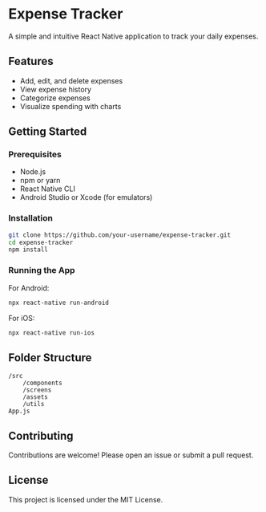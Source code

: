 # Expense Tracker

A simple and intuitive React Native application to track your daily expenses.

## Features

- Add, edit, and delete expenses
- View expense history
- Categorize expenses
- Visualize spending with charts

## Getting Started

### Prerequisites

- Node.js
- npm or yarn
- React Native CLI
- Android Studio or Xcode (for emulators)

### Installation

```bash
git clone https://github.com/your-username/expense-tracker.git
cd expense-tracker
npm install
```

### Running the App

For Android:
```bash
npx react-native run-android
```

For iOS:
```bash
npx react-native run-ios
```

## Folder Structure

```
/src
    /components
    /screens
    /assets
    /utils
App.js
```

## Contributing

Contributions are welcome! Please open an issue or submit a pull request.

## License

This project is licensed under the MIT License.